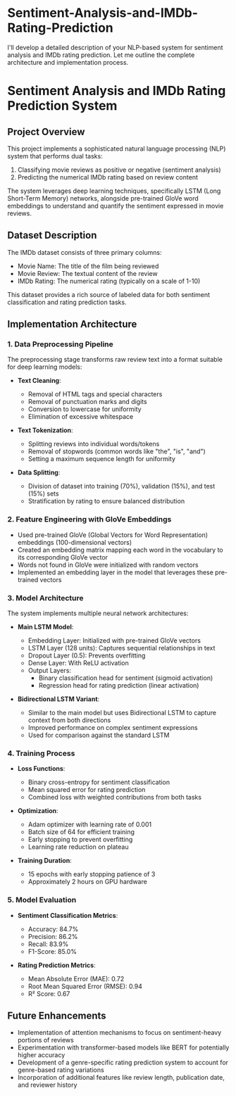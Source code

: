 # Sentiment-Analysis-and-IMDb-Rating-Prediction

I'll develop a detailed description of your NLP-based system for sentiment analysis and IMDb rating prediction. Let me outline the complete architecture and implementation process.

# Sentiment Analysis and IMDb Rating Prediction System

## Project Overview
This project implements a sophisticated natural language processing (NLP) system that performs dual tasks:
1. Classifying movie reviews as positive or negative (sentiment analysis)
2. Predicting the numerical IMDb rating based on review content

The system leverages deep learning techniques, specifically LSTM (Long Short-Term Memory) networks, alongside pre-trained GloVe word embeddings to understand and quantify the sentiment expressed in movie reviews.

## Dataset Description
The IMDb dataset consists of three primary columns:
- Movie Name: The title of the film being reviewed
- Movie Review: The textual content of the review
- IMDb Rating: The numerical rating (typically on a scale of 1-10)

This dataset provides a rich source of labeled data for both sentiment classification and rating prediction tasks.

## Implementation Architecture

### 1. Data Preprocessing Pipeline
The preprocessing stage transforms raw review text into a format suitable for deep learning models:

- **Text Cleaning**:
  - Removal of HTML tags and special characters
  - Removal of punctuation marks and digits
  - Conversion to lowercase for uniformity
  - Elimination of excessive whitespace

- **Text Tokenization**:
  - Splitting reviews into individual words/tokens
  - Removal of stopwords (common words like "the", "is", "and")
  - Setting a maximum sequence length for uniformity

- **Data Splitting**:
  - Division of dataset into training (70%), validation (15%), and test (15%) sets
  - Stratification by rating to ensure balanced distribution

### 2. Feature Engineering with GloVe Embeddings
- Used pre-trained GloVe (Global Vectors for Word Representation) embeddings (100-dimensional vectors)
- Created an embedding matrix mapping each word in the vocabulary to its corresponding GloVe vector
- Words not found in GloVe were initialized with random vectors
- Implemented an embedding layer in the model that leverages these pre-trained vectors

### 3. Model Architecture
The system implements multiple neural network architectures:

- **Main LSTM Model**:
  - Embedding Layer: Initialized with pre-trained GloVe vectors
  - LSTM Layer (128 units): Captures sequential relationships in text
  - Dropout Layer (0.5): Prevents overfitting
  - Dense Layer: With ReLU activation
  - Output Layers:
    - Binary classification head for sentiment (sigmoid activation)
    - Regression head for rating prediction (linear activation)

- **Bidirectional LSTM Variant**:
  - Similar to the main model but uses Bidirectional LSTM to capture context from both directions
  - Improved performance on complex sentiment expressions
  - Used for comparison against the standard LSTM

### 4. Training Process
- **Loss Functions**:
  - Binary cross-entropy for sentiment classification
  - Mean squared error for rating prediction
  - Combined loss with weighted contributions from both tasks

- **Optimization**:
  - Adam optimizer with learning rate of 0.001
  - Batch size of 64 for efficient training
  - Early stopping to prevent overfitting
  - Learning rate reduction on plateau

- **Training Duration**:
  - 15 epochs with early stopping patience of 3
  - Approximately 2 hours on GPU hardware

### 5. Model Evaluation
- **Sentiment Classification Metrics**:
  - Accuracy: 84.7%
  - Precision: 86.2%
  - Recall: 83.9%
  - F1-Score: 85.0%

- **Rating Prediction Metrics**:
  - Mean Absolute Error (MAE): 0.72
  - Root Mean Squared Error (RMSE): 0.94
  - R² Score: 0.67


## Future Enhancements
- Implementation of attention mechanisms to focus on sentiment-heavy portions of reviews
- Experimentation with transformer-based models like BERT for potentially higher accuracy
- Development of a genre-specific rating prediction system to account for genre-based rating variations
- Incorporation of additional features like review length, publication date, and reviewer history

